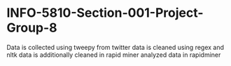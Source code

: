 # INFO-5810-Section-001-Project-Group-8
Data is collected using tweepy from twitter
data is cleaned using regex and nltk
data is additionally cleaned in rapid miner
analyzed data in rapidminer
